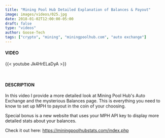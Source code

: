 ```yaml
---
title: "Mining Pool Hub Detailed Explanation of Balances & Payout"
image: images/videos/025.jpg
date: 2018-01-02T12:00:00-05:00
draft: false
type: "videos"
author: Goose-Tech
tags: ["crypto", "mining", "miningpoolhub.com", "auto exchange"]
---
```


#### VIDEO

{{< youtube Jk4HrELaDyA >}}

&nbsp;

#### DESCRIPTION

In this video I provide a more detailed look at Mining Pool Hub's Auto Exchange and the mysterious Balances page.  This is everything you need to know to set up MPH to payout in the coin of your choosing.

Special bonus is a new website that uses your MPH API key to display more detailed stats about your balances.

Check it out here: https://miningpoolhubstats.com/index.php  
